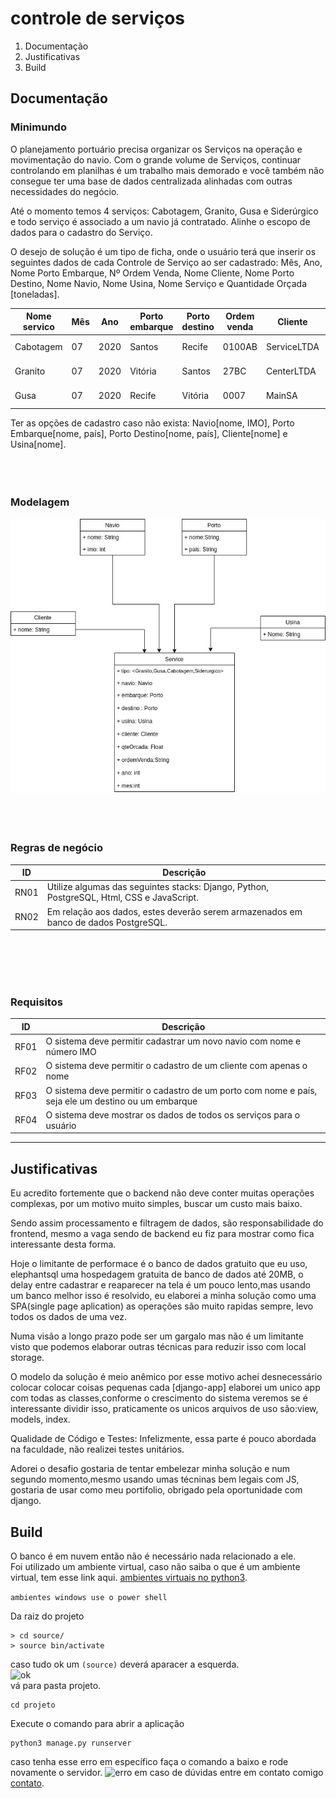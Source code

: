 # controle de serviços 

1. Documentação
2. Justificativas
3. Build

## Documentação
### Minimundo
O planejamento portuário precisa organizar os Serviços na operação e movimentação do navio. Com o grande volume de Serviços, continuar controlando em planilhas é um trabalho mais demorado e você também não consegue ter uma base de dados centralizada alinhadas com outras necessidades do negócio.

Até o momento temos 4 serviços: Cabotagem, Granito, Gusa e Siderúrgico e todo serviço é associado a um navio já contratado. Alinhe o escopo de dados para o cadastro do Serviço.

O desejo de solução é um tipo de ficha, onde o usuário terá que inserir os seguintes dados de cada Controle de Serviço ao ser cadastrado: Mês, Ano, Nome Porto Embarque, Nº Ordem Venda, Nome Cliente, Nome Porto Destino, Nome Navio, Nome Usina, Nome Serviço e Quantidade Orçada [toneladas].

|Nome servico|Mês|Ano| Porto embarque | Porto destino | Ordem venda | Cliente  | Nome navio |  Nome usina |  qte Orçada |
|---|---|---|---|---|---|---|---|---|---|
| Cabotagem |  07 | 2020  | Santos | Recife  | 0100AB  | ServiceLTDA |  Perola negra | Usina 1 | 15 |
| Granito |  07 | 2020 | Vitória | Santos | 27BC  | CenterLTDA | Holandes voador | Usina 2  | 4,5  |
| Gusa  |  07 | 2020 | Recife | Vitória  |  0007 | MainSA | Titanic  |  Usina 3 | 24 |

Ter as opções de cadastro caso não exista: Navio[nome, IMO], Porto Embarque[nome, país], Porto Destino[nome, país], Cliente[nome] e Usina[nome].
<br><br><br><br>

### Modelagem
![modelo de entidades](./img/modelagem.jpg)
<br><br><br><br>

### Regras de negócio
| ID | Descrição  |
|---|---|
| RN01  | Utilize algumas das seguintes stacks: Django, Python, PostgreSQL, Html, CSS e JavaScript. |
| RN02 | Em relação aos dados, estes deverão serem armazenados em banco de dados PostgreSQL. |
<br><br><br><br>

### Requisitos
| ID | Descrição  |
|---|---|
| RF01 | O sistema deve permitir cadastrar um novo navio com nome e número IMO  |
| RF02 | O sistema deve permitir o cadastro de um cliente com apenas o nome |
| RF03 | O sistema deve permitir o cadastro de um porto com nome e país, seja ele um destino ou um embarque |
| RF04 | O sistema deve mostrar os dados de todos os serviços para o usuário |

<hr>

## Justificativas
Eu acredito fortemente que o backend não deve conter muitas operações complexas, por um motivo muito simples, buscar um custo mais baixo. 

Sendo assim processamento e filtragem de dados, são responsabilidade do frontend, mesmo a vaga sendo de backend eu fiz para mostrar como fica interessante desta forma.

Hoje o limitante de performace é o banco de dados gratuito que eu uso, elephantsql uma hospedagem gratuita de banco de dados até 20MB, o delay entre cadastrar e reaparecer na tela é um pouco lento,mas usando um banco melhor isso é resolvido, eu elaborei a minha solução como uma SPA(single page aplication) as operações são muito rapidas sempre, levo todos os dados de uma vez.

Numa visão a longo prazo pode ser um gargalo mas não é um limitante visto que podemos elaborar outras técnicas para reduzir isso com local storage.
<br> 

O modelo da solução é meio anêmico por esse motivo achei desnecessário colocar colocar coisas pequenas cada [django-app] elaborei um unico app com todas as classes,conforme o crescimento do sistema veremos se é interessante dividir isso, 
praticamente os unicos arquivos de uso são:view, models, index. 


Qualidade de Código e Testes: Infelizmente, essa parte é pouco abordada na faculdade, não realizei testes unitários. 

Adorei o desafio gostaria de tentar embelezar minha solução e num segundo momento,mesmo usando umas técninas bem legais com JS, gostaria de usar como meu portifolio, obrigado pela oportunidade com django.


## Build
O banco é em nuvem então não é necessário nada relacionado a ele.<br>
Foi utilizado um ambiente virtual, caso não saiba o que é um ambiente virtual, tem esse link aqui.
[ambientes virtuais no python3](https://pythonacademy.com.br/blog/python-e-virtualenv-como-programar-em-ambientes-virtuais#).

```ambientes windows use o power shell```

Da raiz do projeto 
```
> cd source/
> source bin/activate
```
caso tudo ok um ```(source)``` deverá aparacer a esquerda.<br>
![ok](./img/venv.png)<br>
vá para pasta projeto.
```
cd projeto
```
Execute o comando para abrir a aplicação
```
python3 manage.py runserver
```
caso tenha esse erro em específico faça o comando a baixo e rode novamente o servidor.
![erro](./img/error.png)
em caso de dúvidas entre em contato comigo [contato](https://github.com/MarceloMendes94/MarceloMendes94).